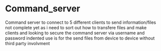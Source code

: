 # Command_server
Command server to connect to 5 different clients to send information/files not complete yet as i need to sort out how to transfere files and make clients and looking to secure the command server via username and password indented use is for the send files from device to device without third party involvment
